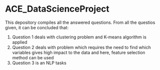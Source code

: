 # ACE_DataScienceProject
This depository compiles all the answered questions.
From all the questios given, it can be concluded that:
1. Question 1 deals with clustering problem and K-means algorithm is applied
2. Question 2 deals with problem which requires the need to find which variables gives high impact to the data and here, feature selection method can be used
3. Question 3 is an NLP tasks
